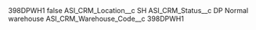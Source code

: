 <?xml version="1.0" encoding="UTF-8"?>
<CustomMetadata xmlns="http://soap.sforce.com/2006/04/metadata" xmlns:xsi="http://www.w3.org/2001/XMLSchema-instance" xmlns:xsd="http://www.w3.org/2001/XMLSchema">
    <label>398DPWH1</label>
    <protected>false</protected>
    <values>
        <field>ASI_CRM_Location__c</field>
        <value xsi:type="xsd:string">SH</value>
    </values>
    <values>
        <field>ASI_CRM_Status__c</field>
        <value xsi:type="xsd:string">DP Normal warehouse</value>
    </values>
    <values>
        <field>ASI_CRM_Warehouse_Code__c</field>
        <value xsi:type="xsd:string">398DPWH1</value>
    </values>
</CustomMetadata>
